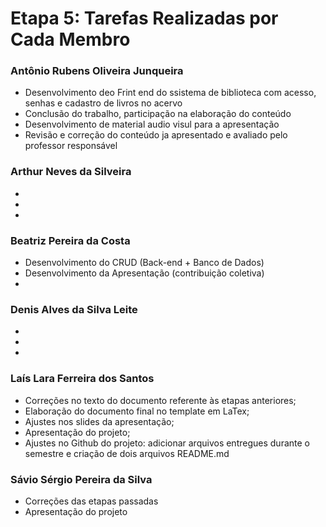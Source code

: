 # Etapa 5: Tarefas Realizadas por Cada Membro

### Antônio Rubens Oliveira Junqueira
- Desenvolvimento deo Frint end do ssistema de biblioteca com acesso, senhas e cadastro de livros no acervo
- Conclusão do trabalho, participação na elaboração do conteúdo
- Desenvolvimento de material audio visul para a apresentação
- Revisão e correção do conteúdo ja apresentado e avaliado pelo professor responsável
### Arthur Neves da Silveira
-
-
-

### Beatriz Pereira da Costa
- Desenvolvimento do CRUD (Back-end + Banco de Dados)
- Desenvolvimento da Apresentação (contribuição coletiva)
-

### Denis Alves da Silva Leite
-
-
-

### Laís Lara Ferreira dos Santos
- Correções no texto do documento referente às etapas anteriores;
- Elaboração do documento final no template em LaTex;
- Ajustes nos slides da apresentação;
- Apresentação do projeto;
- Ajustes no Github do projeto: adicionar arquivos entregues durante o semestre e criação de dois arquivos README.md

### Sávio Sérgio Pereira da Silva
- Correções das etapas passadas
- Apresentação do projeto

